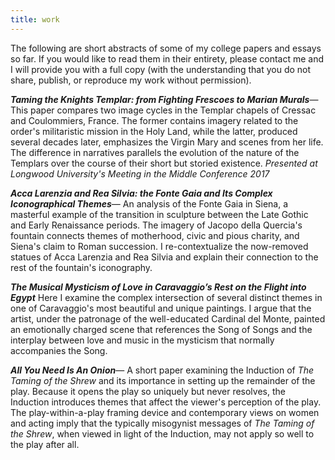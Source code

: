 ```yaml
---
title: work
---
```


The following are short abstracts of some of my college papers and essays so far. If you would like to read them in their entirety, please contact me and I will provide you with a full copy (with the understanding that you do not share, publish, or reproduce my work without permission).

***Taming the Knights Templar: from Fighting Frescoes to Marian Murals***—
This paper compares two image cycles in the Templar chapels of Cressac and Coulommiers, France. The former contains imagery related to the order's militaristic mission in the Holy Land, while the latter, produced several decades later, emphasizes the Virgin Mary and scenes from her life. The difference in narratives parallels the evolution of the nature of the Templars over the course of their short but storied existence.
*Presented at Longwood University's Meeting in the Middle Conference 2017*

***Acca Larenzia and Rea Silvia: the Fonte Gaia and Its Complex Iconographical Themes***—
An analysis of the Fonte Gaia in Siena, a masterful example of the transition in sculpture between the Late Gothic and Early Renaissance periods. The imagery of Jacopo della Quercia's fountain connects themes of motherhood, civic and pious charity, and Siena's claim to Roman succession. I re-contextualize the now-removed statues of Acca Larenzia and Rea Silvia and explain their connection to the rest of the fountain's iconography.

<!-- ***A Balancing Act of Faith: an Anagogical Reading of Vermeer's Woman Holding a Balance***—
In this painting I examine the historical and socio-religious context surrounding Johannes Vermeer's life in Delft and how it influenced one of his masterpieces, the *Woman Holding a Balance*. To me, the image communicates a theological tensions between Reformed and Catholic beliefs regarding the ultimate fate of unbaptized souls. -->

***The Musical Mysticism of Love in Caravaggio’s Rest on the Flight into Egypt***
Here I examine the complex intersection of several distinct themes in one of Caravaggio's most beautiful and unique paintings. I argue that the artist, under the patronage of the well-educated Cardinal del Monte, painted an emotionally charged scene that references the Song of Songs and the interplay between love and music in the mysticism that normally accompanies the Song.

***All You Need Is An Onion***—
A short paper examining the Induction of *The Taming of the Shrew* and its importance in setting up the remainder of the play. Because it opens the play so uniquely but never resolves, the Induction introduces themes that affect the viewer's perception of the play. The play-within-a-play framing device and contemporary views on women and acting imply that the typically misogynist messages of *The Taming of the Shrew*, when viewed in light of the Induction, may not apply so well to the play after all.
